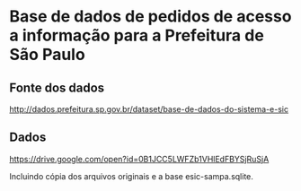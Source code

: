 
# Base de dados de pedidos de acesso a informação para a Prefeitura de São Paulo

## Fonte dos dados

http://dados.prefeitura.sp.gov.br/dataset/base-de-dados-do-sistema-e-sic

## Dados

https://drive.google.com/open?id=0B1JCC5LWFZb1VHlEdFBYSjRuSjA

Incluindo cópia dos arquivos originais e a base esic-sampa.sqlite.

